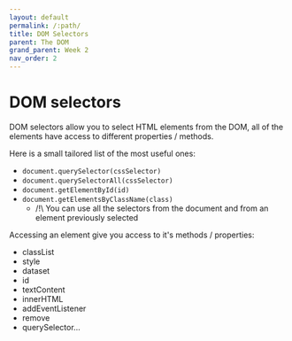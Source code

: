 ```yaml
---
layout: default
permalink: /:path/
title: DOM Selectors
parent: The DOM
grand_parent: Week 2
nav_order: 2
---
```


# DOM selectors

DOM selectors allow you to select HTML elements from the DOM, all of the elements have access to different properties / methods.

Here is a small tailored list of the most useful ones:

- `document.querySelector(cssSelector)`
- `document.querySelectorAll(cssSelector)`
- `document.getElementById(id)`
- `document.getElementsByClassName(class)`
  - /!\ You can use all the selectors from the document and from an element previously selected

Accessing an element give you access to it's methods / properties:

- classList
- style
- dataset
- id
- textContent
- innerHTML
- addEventListener
- remove
- querySelector...
